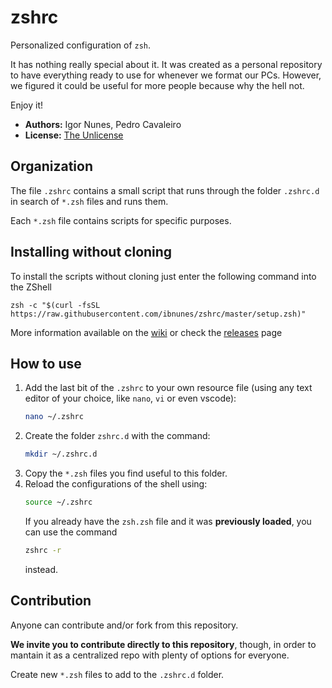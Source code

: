 # zshrc

Personalized configuration of `zsh`.

It has nothing really special about it. It was created as a personal repository to have everything ready to use for whenever we format our PCs. However, we figured it could be useful for more people because why the hell not.

Enjoy it!

* **Authors:** Igor Nunes, Pedro Cavaleiro
* **License:** [The Unlicense](LICENSE.md)


## Organization

The file `.zshrc` contains a small script that runs through the folder `.zshrc.d` in search of `*.zsh` files and runs them.

Each `*.zsh` file contains scripts for specific purposes.

## Installing without cloning

To install the scripts without cloning just enter the following command into the ZShell

`zsh -c "$(curl -fsSL https://raw.githubusercontent.com/ibnunes/zshrc/master/setup.zsh)"`

More information available on the [wiki](https://github.com/ibnunes/zshrc/wiki/Installation) or check the [releases](https://github.com/ibnunes/zshrc/releases/tag/1.0.0) page

## How to use

1. Add the last bit of the `.zshrc` to your own resource file (using any text editor of your choice, like `nano`, `vi` or even vscode):
   ```bash
   nano ~/.zshrc
   ```
2. Create the folder `zshrc.d` with the command:
   ```bash
   mkdir ~/.zshrc.d
   ```
3. Copy the `*.zsh` files you find useful to this folder.
4. Reload the configurations of the shell using:
   ```bash
   source ~/.zshrc
   ```
   If you already have the `zsh.zsh` file and it was **previously loaded**, you can use the command
   ```bash
   zshrc -r
   ```
   instead.


## Contribution

Anyone can contribute and/or fork from this repository.

**We invite you to contribute directly to this repository**, though, in order to mantain it as a centralized repo with plenty of options for everyone.

Create new `*.zsh` files to add to the `.zshrc.d` folder.
